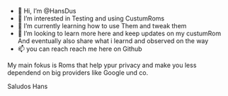 - 👋 Hi, I’m @HansDus
- 👀 I’m interested in Testing and using CustumRoms
- 🌱 I’m currently learning how to use Them and tweak them
- 💞️ I’m looking to learn more here and keep updates on my custumRom
And eventually also share what i learnd and observed on the way
- 📫 you can reach reach me here on Github

My main fokus is Roms that help ypur privacy and make you less dependend 
on big providers like Google und co.

Saludos Hans

